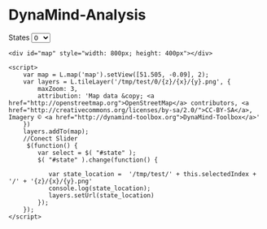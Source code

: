 DynaMind-Analysis
=================



<body>
	<meta name="viewport" content="width=device-width, initial-scale=1.0">
	<link rel="stylesheet" href="http://cdn.leafletjs.com/leaflet-0.6.4/leaflet.css" />
	<script src="http://cdn.leafletjs.com/leaflet-0.6.4/leaflet.js"></script>
  	<script src="http://code.jquery.com/jquery-1.9.1.js"></script>
	<form id="states">
	  <label for="state">States</label>
	  <select name="state" id="state">
	  	<option>0</option>
	    <option>1</option>
	    <option>2</option>
	    <option>3</option>
	    <option>4</option>
	    <option>5</option>
	    <option>6</option>
	  	<option>7</option>
	    <option>8</option>
	    <option>9</option>
	    <option>10</option>
	    <option>11</option>
	    <option>12</option>
	    <option>13</option>
	    <option>14</option>
	    <option>15</option>
	    <option>16</option>
	    <option>17</option>
	    <option>18</option>
	    <option>19</option>
	  </select>
	</form>

	<div id="map" style="width: 800px; height: 400px"></div>

	<script>
		var map = L.map('map').setView([51.505, -0.09], 2);
		var layers = L.tileLayer('/tmp/test/0/{z}/{x}/{y}.png', {
			maxZoom: 3,
			attribution: 'Map data &copy; <a href="http://openstreetmap.org">OpenStreetMap</a> contributors, <a href="http://creativecommons.org/licenses/by-sa/2.0/">CC-BY-SA</a>, Imagery © <a href="http://dynamind-toolbox.org">DynaMind-Toolbox</a>'
		})
		layers.addTo(map);
		//Conect Slider
		 $(function() {
		    var select = $( "#state" );
		    $( "#state" ).change(function() {

		       var state_location =  '/tmp/test/' + this.selectedIndex + '/' + '{z}/{x}/{y}.png'
		       console.log(state_location);		       
		       layers.setUrl(state_location)
		    });
	  	});
	</script>

</html>
